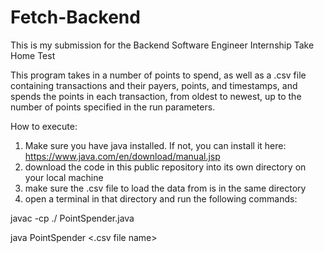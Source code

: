 # Fetch-Backend
This is my submission for the Backend Software Engineer Internship Take Home Test

This program takes in a number of points to spend, as well as a .csv file containing transactions and their payers, points, and timestamps, and spends the points in each transaction, from oldest to newest, up to the number of points specified in the run parameters.

How to execute:
1. Make sure you have java installed. If not, you can install it here: https://www.java.com/en/download/manual.jsp
2. download the code in this public repository into its own directory on your local machine
3. make sure the .csv file to load the data from is in the same directory
6. open a terminal in that directory and run the following commands:

javac -cp ./ PointSpender.java

java PointSpender <Points to spend> <.csv file name>
